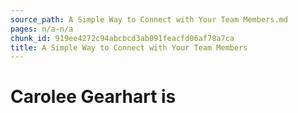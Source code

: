 ```yaml
---
source_path: A Simple Way to Connect with Your Team Members.md
pages: n/a-n/a
chunk_id: 919ee4272c94abcbcd3ab091feacfd06af78a7ca
title: A Simple Way to Connect with Your Team Members
---
```

# Carolee Gearhart is
